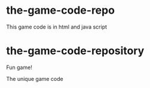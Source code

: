 
# the-game-code-repo
This game code is in html and java script
# the-game-code-repository


Fun game!

The unique game code

